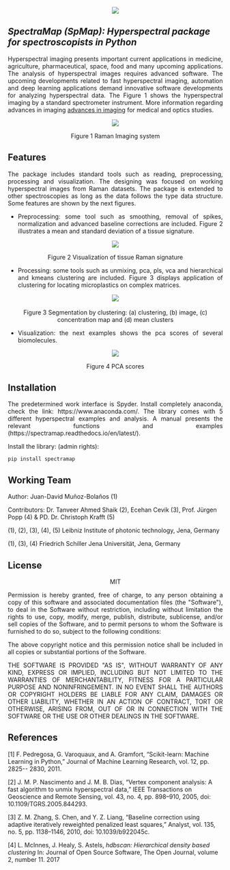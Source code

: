 <p align="center"><img src="https://bl6pap003files.storage.live.com/y4m8gbPqtqHwQxeiW3C8RLI8BZUy1e3Q3oQ7gJrKNgODSkuJ1_fPVfTtt8J7z6wePajCHMG3lQCk5UXsW1DU4asskXgoAa3h3EH01Zy3eOC5eFgk7gt4Mzk2O-hHYbCh51owTwps0kUFg4umppCPxOCNHgl2AGi_8zwxAwVw0p9Z7yLwRVNN-OopqVXqoMBPYqD?width=660&height=120&cropmode=none" /></div>

## *SpectraMap (SpMap): Hyperspectral package for spectroscopists in Python*

<p align="justify">Hyperspectral imaging presents important current applications in medicine, agriculture, pharmaceutical, space, food and many upcoming applications. The analysis of hyperspectral images requires advanced software. The upcoming developments related to fast hyperspectral imaging, automation and deep learning applications demand innovative software developments for analyzing hyperspectral data. The Figure 1 shows the hyperspectral imaging by a standard spectrometer instrument. More information regarding advances in imaging <a href= "https://advancesimaging.blogspot.com"> advances in imaging</a> for medical and optics studies.



<p align="center"><img src="https://bl6pap003files.storage.live.com/y4mjeuSGWT6sK3-Q1VrVRR4BrOiazbANDe3408EsJtjx5yE7bPfgREUbfVim-v-0w_45xTiRh1qbbRq5ZMVyPuDIZixrJjFPTt3EPfxtnBcAd9T4ye1TSDBwm8YiH7YRC0gnjreYWl_6-Xwx370cxR1Upso3J6yRzKGOJh9nFnVkAt2_quscBg2nuSuXTSAzaol?width=1920&height=300&cropmode=none" /></div>

<p align="center">Figure 1 Raman Imaging system

## Features

<p align="justify">The package includes standard tools such as reading, preprocessing, processing and visualization. The designing was focused on working hyperspectral images from Raman datasets. The package is extended to other spectroscopies as long as the data follows the type data structure.  Some features are shown by the next figures.

- <p align="justify">Preprocessing: some tool such as smoothing, removal of spikes, normalization and advanced baseline corrections are included. Figure 2 illustrates a mean and standard deviation of a tissue signature.
  
  
<p align="center"><img src="https://bl6pap003files.storage.live.com/y4mxWw5ppI-mrsnAVVuXMQmXaSKehSjpUOL9jNFm-2d4UmSVscbu56lkSrBgN0n-I9QKi6leJSqNpvDLGhFqLA9hgXEyqokTieKOxSVFpw_dfjdVaQQAgSSjf9MIQcl7h7iMXfhq5UwA9ZtQDI78AeONLUEs35nZyjgHk6p9ZTs7qJ5VYAKXG4r45SxqWJL3p2b?width=492&height=220&cropmode=none" /></div>

<p align="center"> Figure 2 Visualization of tissue Raman signature

- <p align="justify">Processing: some tools such as unmixing, pca, pls, vca and hierarchical and kmeans clustering are included. Figure 3 displays application of clustering for locating microplastics on complex matrices.

 <p align="center"><img src="https://bl6pap003files.storage.live.com/y4mMByIhOmc82feaIGGCBknJeTWfaUq-xS5hmISMx75_N1UjOz1KdhDEfuvnMF96iI-fMJtfA3nAugSWmp6inEMJTjJSzMBisBk_YYGXBdzP9XMBoZZDylkpRC9kDPyOdSe6v_OZ0iLu3uePduHhjU3I9HEH3LYllxWQ8m5of52yhaMzk_dEomY5tJQ838tw4cp?width=660&height=469&cropmode=none" /></div>
​                                   

  <p align="center"> Figure 3 Segmentation by clustering: (a) clustering, (b) image, (c) concentration map and (d) mean clusters

- <p align="justify">Visualization: the next examples shows the pca scores of several biomolecules.

 <p align="center"><img src="https://bl6pap003files.storage.live.com/y4mJtOVmL6UubzoB0jWAlzO6zoTPBLjayUFBgQXig-TfXagsr5sKEAxDNtHQBLy3L3mvKcdhTrdpppjYOTXpYFoxUTvnEIalaEtrfh0kJwtMDXd6Sbp8MrA_j74VMe5DAehGXbgG1b8lnfBQHOpZqnw3tC7hks8tl5oSKa-IzgHIEbUxwb0y-LUywB-1C6JqmLX?width=660&height=350&cropmode=none" /></div>

<p align="center">Figure 4 PCA scores



## Installation

<p align="justify">The predetermined work interface is Spyder. Install completely anaconda, check the link: https://www.anaconda.com/. The library comes with 5 different hyperspectral examples and analysis. A manual presents the relevant functions and examples (https://spectramap.readthedocs.io/en/latest/).
<p align="justify">Install the library: (admin rights):





```
pip install spectramap
```

## Working Team

Author: Juan-David Muñoz-Bolaños (1)

Contributors: Dr. Tanveer Ahmed Shaik (2), Ecehan Cevik (3), Prof. Jürgen Popp (4) & PD. Dr. Christoph Krafft (5)

(1), (2), (3), (4), (5) Leibniz Institute of photonic technology, Jena, Germany

(1), (3), (4) Friedrich Schiller Jena Universität, Jena, Germany

## License 

<p style="text-align: center;">
    MIT

<p align="justify">Permission is hereby granted, free of charge, to any person obtaining a copy of this software and associated documentation files (the "Software"), to deal in the Software without restriction, including without limitation the rights to use, copy, modify, merge, publish, distribute, sublicense, and/or sell copies of the Software, and to permit persons to whom the Software is furnished to do so, subject to the following conditions:

<p align="justify">The above copyright notice and this permission notice shall be included in all copies or substantial portions of the Software.

<p align="justify">THE SOFTWARE IS PROVIDED "AS IS", WITHOUT WARRANTY OF ANY KIND, EXPRESS OR IMPLIED, INCLUDING BUT NOT LIMITED TO THE WARRANTIES OF MERCHANTABILITY, FITNESS FOR A PARTICULAR PURPOSE AND NONINFRINGEMENT. IN NO EVENT SHALL THE AUTHORS OR COPYRIGHT HOLDERS BE LIABLE FOR ANY CLAIM, DAMAGES OR OTHER LIABILITY, WHETHER IN AN ACTION OF CONTRACT, TORT OR OTHERWISE, ARISING FROM, OUT OF OR IN CONNECTION WITH THE SOFTWARE OR THE USE OR OTHER DEALINGS IN THE SOFTWARE.

## References

[1] F. Pedregosa, G. Varoquaux, and A. Gramfort, “Scikit-learn: Machine Learning in Python,” Journal of Machine Learning Research, vol. 12, pp. 2825-- 2830, 2011.

[2] J. M. P. Nascimento and J. M. B. Dias, “Vertex component analysis: A fast algorithm to unmix hyperspectral data,” IEEE Transactions on Geoscience and Remote Sensing, vol. 43, no. 4, pp. 898–910, 2005, doi: 10.1109/TGRS.2005.844293.

[3] Z. M. Zhang, S. Chen, and Y. Z. Liang, “Baseline correction using adaptive iteratively reweighted penalized least squares,” Analyst, vol. 135, no. 5, pp. 1138–1146, 2010, doi: 10.1039/b922045c.

[4] L. McInnes, J. Healy, S. Astels, *hdbscan: Hierarchical density based clustering* In: Journal of Open Source Software, The Open Journal, volume 2, number 11. 2017
